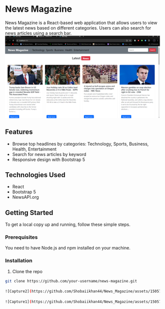 # News Magazine

News Magazine is a React-based web application that allows users to view the latest news based on different categories. Users can also search for news articles using a search bar.
![news magzine screen shot](news-mag/images/Capture2.PNG)
## Features

- Browse top headlines by categories: Technology, Sports, Business, Health, Entertainment
- Search for news articles by keyword
- Responsive design with Bootstrap 5

## Technologies Used

- React
- Bootstrap 5
- NewsAPI.org

## Getting Started

To get a local copy up and running, follow these simple steps.

### Prerequisites

You need to have Node.js and npm installed on your machine.

### Installation

1. Clone the repo

```sh
git clone https://github.com/your-username/news-magazine.git

![Capture2](https://github.com/Shobaiikhan44/News_Magazine/assets/150572874/8c096aef-1e5f-4cfc-95af-3c5d40ab848f)

![Capture1](https://github.com/Shobaiikhan44/News_Magazine/assets/150572874/c8f7b9d9-18b7-494d-bed1-46fdba7115c0)

